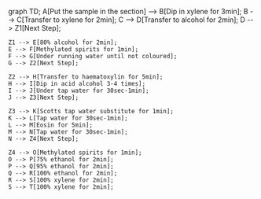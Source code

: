 graph TD;
    A[Put the sample in the section] --> B[Dip in xylene for 3min];
    B --> C[Transfer to xylene for 2min];
    C --> D[Transfer to alcohol for 2min];
    D --> Z1[Next Step];

    Z1 --> E[80% alcohol for 2min];
    E --> F[Methylated spirits for 1min];
    F --> G[Under running water until not coloured];
    G --> Z2[Next Step];

    Z2 --> H[Transfer to haematoxylin for 5min];
    H --> I[Dip in acid alcohol 3-4 times];
    I --> J[Under tap water for 30sec-1min];
    J --> Z3[Next Step];

    Z3 --> K[Scotts tap water substitute for 1min];
    K --> L[Tap water for 30sec-1min];
    L --> M[Eosin for 5min];
    M --> N[Tap water for 30sec-1min];
    N --> Z4[Next Step];

    Z4 --> O[Methylated spirits for 1min];
    O --> P[75% ethanol for 2min];
    P --> Q[95% ethanol for 2min];
    Q --> R[100% ethanol for 2min];
    R --> S[100% xylene for 2min];
    S --> T[100% xylene for 2min];
